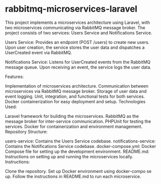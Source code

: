 # rabbitmq-microservices-laravel
This project implements a microservices architecture using Laravel, with two microservices communicating via RabbitMQ message broker. The project consists of two services: Users Service and Notifications Service.

Users Service: Provides an endpoint (POST /users) to create new users. Upon user creation, the service stores the user data and dispatches a UserCreated event via RabbitMQ.

Notifications Service: Listens for UserCreated events from the RabbitMQ message queue. Upon receiving an event, the service logs the user data.

Features:

Implementation of microservices architecture.
Communication between microservices via RabbitMQ message broker.
Storage of user data and event logging.
Unit, integration, and functional tests for both services.
Docker containerization for easy deployment and setup.
Technologies Used:

Laravel framework for building the microservices.
RabbitMQ as the message broker for inter-service communication.
PHPUnit for testing the services.
Docker for containerization and environment management.
Repository Structure:

users-service: Contains the Users Service codebase.
notifications-service: Contains the Notifications Service codebase.
docker-compose.yml: Docker Compose file for setting up the development environment.
README.md: Instructions on setting up and running the microservices locally.
Instructions:

Clone the repository.
Set up Docker environment using docker-compo se up.
Follow the instructions in README.md to run each microservice.